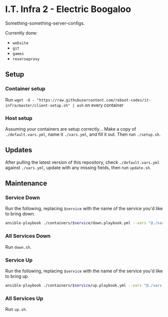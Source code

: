 # I.T. Infra 2 - Electric Boogaloo

Something-something-server-configs.

Currently done:

- `website`
- `git`
- `games`
- `reverseproxy`

## Setup

### Container setup

Run `wget -O - "https://raw.githubusercontent.com/reboot-codes/it-infra/master/client-setup.sh" | ash` on every container

### Host setup

Assuming your containers are setup correctly... Make a copy of `./default.vars.yml`, name it `./vars.yml`, and fill it out. Then run `./setup.sh`.

## Updates

After pulling the latest version of this repository, check `./default.vars.yml` against `./vars.yml`, update with any missing fields, then run `update.sh`.

## Maintenance

### Service Down

Run the following, replacing `$service` with the name of the service you'd like to bring down.

```bash
ansible-playbook ./containers/$service/down.playbook.yml --vars "@./vars.yml"
```

### All Services Down

Run `down.sh`.

### Service Up

Run the following, replacing `$service` with the name of the service you'd like to bring up.

```bash
ansible-playbook ./containers/$service/up.playbook.yml --vars "@./vars.yml"
```

### All Services Up

Run `up.sh`.
